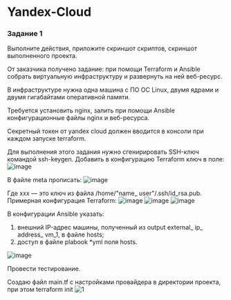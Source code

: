 # Yandex-Cloud

### Задание 1
Выполните действия, приложите скриншот скриптов, скриншот выполненного проекта.

От заказчика получено задание: при помощи Terraform и Ansible собрать виртуальную инфраструктуру и развернуть на ней веб-ресурс.

В инфраструктуре нужна одна машина с ПО ОС Linux, двумя ядрами и двумя гигабайтами оперативной памяти.

Требуется установить nginx, залить при помощи Ansible конфигурационные файлы nginx и веб-ресурса.

Секретный токен от yandex cloud должен вводится в консоли при каждом запуске terraform.

Для выполнения этого задания нужно сгенирировать SSH-ключ командой ssh-keygen. Добавить в конфигурацию Terraform ключ в поле:
 ![image](https://github.com/AnastasiyaEvsseva/Yandex-Cloud/assets/151757353/0b22b5ee-1f67-40d7-bec1-f87484f79cf6) 

 В файле meta прописать:
 ![image](https://github.com/AnastasiyaEvsseva/Yandex-Cloud/assets/151757353/c96f76f6-264a-4fec-8871-728164b7b7b4)

 Где xxx — это ключ из файла /home/"name_ user"/.ssh/id_rsa.pub. Примерная конфигурация Terraform:
 ![image](https://github.com/AnastasiyaEvsseva/Yandex-Cloud/assets/151757353/8ca6fdb9-7559-4fa5-8716-f619f2d636df) 
 ![image](https://github.com/AnastasiyaEvsseva/Yandex-Cloud/assets/151757353/0fb41214-0743-48f0-82b4-f61c82e6f3ea)
 ![image](https://github.com/AnastasiyaEvsseva/Yandex-Cloud/assets/151757353/3f29e362-c5e5-4ec9-84a1-f7fba3270937) 

 В конфигурации Ansible указать:

1. внешний IP-адрес машины, полученный из output external_ ip_ address_ vm_1, в файле hosts;
2. доступ в файле plabook *yml поля hosts.
   
![image](https://github.com/AnastasiyaEvsseva/Yandex-Cloud/assets/151757353/13b59321-e206-42b0-8526-94a32441fc57)


Провести тестирование.

Создаю файл main.tf с настройками провайдера в директории проекта, при этом terraform init 
![1](https://github.com/AnastasiyaEvsseva/Yandex-Cloud/assets/151757353/a8f9004d-a87e-4dd4-b884-19b498e9d209)



   




